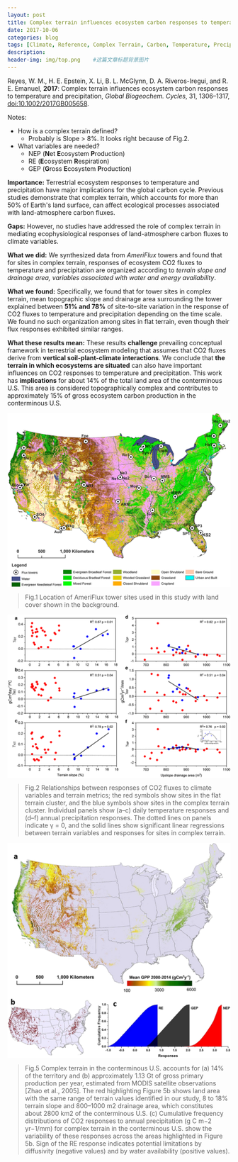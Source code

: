 ```yaml
---
layout: post
title: Complex terrain influences ecosystem carbon responses to temperature and precipitation
date: 2017-10-06
categories: blog
tags: [Climate, Reference, Complex Terrain, Carbon, Temperature, Precipitation]
description: 
header-img: img/top.png    #这篇文章标题背景图片
---
```

Reyes, W. M., H. E. Epstein, X. Li, B. L. McGlynn, D. A. Riveros-Iregui, and R. E. Emanuel, **2017**: Complex terrain influences ecosystem carbon responses to temperature and precipitation, *Global Biogeochem. Cycles*, 31, 1306–1317, [doi:10.1002/2017GB005658](https://doi.org/10.1002/2017GB005658).

Notes:

- How is a complex terrain defined?
	- Probably is Slope > 8%. It looks right because of Fig.2. 
- What variables are needed?
	- NEP (**N**et **E**cosystem **P**roduction)
	- RE (**E**cosystem **R**espiration)
	- GEP (**G**ross **E**cosystem **P**roduction) 

**Importance:** Terrestrial ecosystem responses to temperature and precipitation have major implications for the global carbon cycle. Previous studies demonstrate that complex terrain, which accounts for more than 50% of Earth's land surface, can affect ecological processes associated with land-atmosphere carbon fluxes.

**Gaps:** However, no studies have addressed the role of complex terrain in mediating ecophysiological responses of land-atmosphere carbon fluxes to climate variables. 

**What we did:** We synthesized data from *AmeriFlux* towers and found that for sites in complex terrain, responses of ecosystem CO2 fluxes to temperature and precipitation are organized according to *terrain slope and drainage area, variables associated with water and energy availability*. 

**What we found:** Specifically, we found that for tower sites in complex terrain, mean topographic slope and drainage area surrounding the tower explained between **51% and 78%** of site-to-site variation in the response of CO2 fluxes to temperature and precipitation depending on the time scale. We found no such organization among sites in flat terrain, even though their flux responses exhibited similar ranges.

**What these results mean:** These results **challenge** prevailing conceptual framework in terrestrial ecosystem modeling that assumes that CO2 fluxes derive from **vertical soil-plant-climate interactions**. We conclude that **the terrain in which ecosystems are situated** can also have important influences on CO2 responses to temperature and precipitation. This work has **implications** for about 14% of the total land area of the conterminous U.S. This area is considered topographically complex and contributes to approximately 15% of gross ecosystem carbon production in the conterminous U.S.

<center>
    <p><img src="/img/gbc20572-fig-0001.png" align="center"></p>
</center>

> Fig.1 Location of AmeriFlux tower sites used in this study with land cover shown in the background.

<center>
    <p><img src="/img/gbc20572-fig-0002.png" align="center"></p>
</center>

> Fig.2 Relationships between responses of CO2 fluxes to climate variables and terrain metrics; the red symbols show sites in the flat terrain cluster, and the blue symbols show sites in the complex terrain cluster. Individual panels show (a–c) daily temperature responses and (d–f) annual precipitation responses. The dotted lines on panels indicate γ = 0, and the solid lines show significant linear regressions between terrain variables and responses for sites in complex terrain.

<center>
    <p><img src="/img/gbc20572-fig-0005.png" align="center"></p>
</center>

> Fig.5 Complex terrain in the conterminous U.S. accounts for (a) 14% of the territory and (b) approximately 1.13 Gt of gross primary production per year, estimated from MODIS satellite observations [Zhao et al., 2005]. The red highlighting Figure 5b shows land area with the same range of terrain values identified in our study, 8 to 18% terrain slope and 800–1000 m2 drainage area, which constitutes about 2800 km2 of the conterminous U.S. (c) Cumulative frequency distributions of CO2 responses to annual precipitation (g C m−2 yr−1/mm) for complex terrain in the conterminous U.S. show the variability of these responses across the areas highlighted in Figure 5b. Sign of the RE response indicates potential limitations by diffusivity (negative values) and by water availability (positive values).